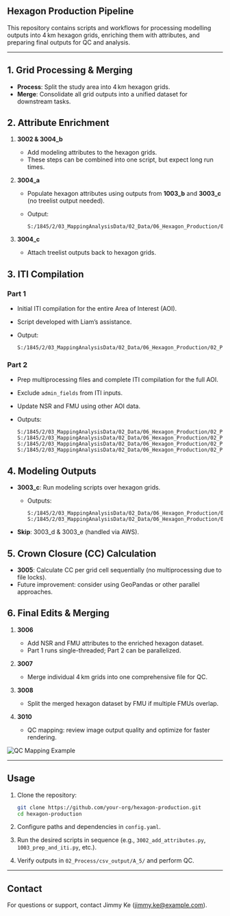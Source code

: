 ## Hexagon Production Pipeline

This repository contains scripts and workflows for processing modelling outputs into 4 km hexagon grids, enriching them with attributes, and preparing final outputs for QC and analysis.

---

## 1. Grid Processing & Merging

* **Process**: Split the study area into 4 km hexagon grids.
* **Merge**: Consolidate all grid outputs into a unified dataset for downstream tasks.

## 2. Attribute Enrichment

1. **3002 & 3004\_b**

   * Add modeling attributes to the hexagon grids.
   * These steps can be combined into one script, but expect long run times.

2. **3004\_a**

   * Populate hexagon attributes using outputs from **1003\_b** and **3003\_c** (no treelist output needed).
   * Output:

     ```
     S:/1845/2/03_MappingAnalysisData/02_Data/06_Hexagon_Production/02_Process/csv_output/A_5/A_5_DEAD_OUTPUT.csv
     ```

3. **3004\_c**

   * Attach treelist outputs back to hexagon grids.

## 3. ITI Compilation

### Part 1

* Initial ITI compilation for the entire Area of Interest (AOI).
* Script developed with Liam’s assistance.
* Output:

  ```
  S:/1845/2/03_MappingAnalysisData/02_Data/06_Hexagon_Production/02_Process/csv_output/A_5/ITI_compile_A_5.csv
  ```

### Part 2

* Prep multiprocessing files and complete ITI compilation for the full AOI.
* Exclude `admin_fields` from ITI inputs.
* Update NSR and FMU using other AOI data.
* Outputs:

  ```
  S:/1845/2/03_MappingAnalysisData/02_Data/06_Hexagon_Production/02_Process/csv_output/A_5/A_5_ITI_treelist.csv
  S:/1845/2/03_MappingAnalysisData/02_Data/06_Hexagon_Production/02_Process/csv_output/A_5/OUTPUT_SUM_CON_A_5.csv
  S:/1845/2/03_MappingAnalysisData/02_Data/06_Hexagon_Production/02_Process/csv_output/A_5/OUTPUT_SUM_DEC_A_5.csv
  S:/1845/2/03_MappingAnalysisData/02_Data/06_Hexagon_Production/02_Process/csv_output/A_5/OUTPUT_SUM_TOTAL_A_5.csv
  ```

## 4. Modeling Outputs

* **3003\_c**: Run modeling scripts over hexagon grids.

  * Outputs:

    ```
    S:/1845/2/03_MappingAnalysisData/02_Data/06_Hexagon_Production/02_Process/csv_output/A_5/A_5_Hex_predicted_output.csv
    S:/1845/2/03_MappingAnalysisData/02_Data/06_Hexagon_Production/02_Process/csv_output/A_5/A_5_treeList_predicted_output.csv
    ```
* **Skip**: 3003\_d & 3003\_e (handled via AWS).

## 5. Crown Closure (CC) Calculation

* **3005**: Calculate CC per grid cell sequentially (no multiprocessing due to file locks).
* Future improvement: consider using GeoPandas or other parallel approaches.

## 6. Final Edits & Merging

1. **3006**

   * Add NSR and FMU attributes to the enriched hexagon dataset.
   * Part 1 runs single-threaded; Part 2 can be parallelized.

2. **3007**

   * Merge individual 4 km grids into one comprehensive file for QC.

3. **3008**

   * Split the merged hexagon dataset by FMU if multiple FMUs overlap.

4. **3010**

   * QC mapping: review image output quality and optimize for faster rendering.

![QC Mapping Example](https://github.com/user-attachments/assets/2dcf24d1-d490-4522-b82f-fa56a5be1cb6)

---

## Usage

1. Clone the repository:

   ```bash
   git clone https://github.com/your-org/hexagon-production.git
   cd hexagon-production
   ```

2. Configure paths and dependencies in `config.yaml`.

3. Run the desired scripts in sequence (e.g., `3002_add_attributes.py`, `1003_prep_and_iti.py`, etc.).

4. Verify outputs in `02_Process/csv_output/A_5/` and perform QC.

---

## Contact

For questions or support, contact Jimmy Ke ([jimmy.ke@example.com](mailto:jimmy.ke@example.com)).
